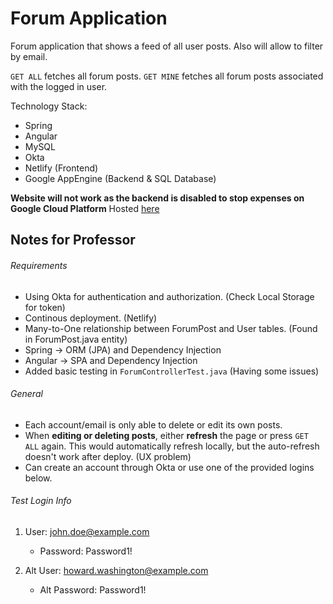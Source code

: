 # Forum Application

Forum application that shows a feed of all user posts. Also will allow to filter by email.

`GET ALL` fetches all forum posts.
`GET MINE` fetches all forum posts associated with the logged in user.

Technology Stack:
- Spring
- Angular
- MySQL
- Okta
- Netlify (Frontend)
- Google AppEngine (Backend & SQL Database)

**Website will not work as the backend is disabled to stop expenses on Google Cloud Platform**
Hosted [here](https://forum-app-586.netlify.com/)


## Notes for Professor
###### Requirements
- Using Okta for authentication and authorization. (Check Local Storage for token)
- Continous deployment. (Netlify)
- Many-to-One relationship between ForumPost and User tables. (Found in ForumPost.java entity)
- Spring -> ORM (JPA) and Dependency Injection
- Angular -> SPA and Dependency Injection
- Added basic testing in `ForumControllerTest.java` (Having some issues)


###### General
- Each account/email is only able to delete or edit its own posts.
- When **editing or deleting posts**, either **refresh** the page or press `GET ALL` again. This would automatically refresh locally, but the auto-refresh doesn't work after deploy. (UX problem)
- Can create an account through Okta or use one of the provided logins below.


###### Test Login Info

1. User: john.doe@example.com
   - Password: Password1!

2. Alt User: howard.washington@example.com
   - Alt Password: Password1!
